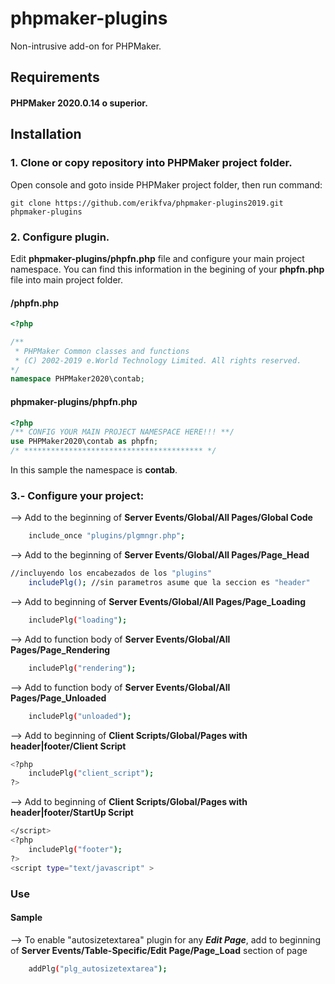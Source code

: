 # phpmaker-plugins

Non-intrusive add-on for PHPMaker.

## Requirements

#### PHPMaker 2020.0.14 o superior.

## Installation

### 1. Clone or copy repository into PHPMaker project folder.

Open console and goto inside PHPMaker project folder, then run command:

```Git
git clone https://github.com/erikfva/phpmaker-plugins2019.git phpmaker-plugins
```

### 2. Configure plugin.

Edit **phpmaker-plugins/phpfn.php** file and configure your main project namespace. You can find this information in the begining of your **phpfn.php** file into main project folder.

#### <Project folder>/phpfn.php

```PHP
<?php

/**
 * PHPMaker Common classes and functions
 * (C) 2002-2019 e.World Technology Limited. All rights reserved.
*/
namespace PHPMaker2020\contab;
```

#### phpmaker-plugins/phpfn.php

```PHP
<?php
/** CONFIG YOUR MAIN PROJECT NAMESPACE HERE!!! **/
use PHPMaker2020\contab as phpfn;
/* **************************************** */
```

In this sample the namespace is **contab**.

### 3.- Configure your project:

--> Add to the beginning of **Server Events/Global/All Pages/Global Code**

```sh
	include_once "plugins/plgmngr.php";
```

--> Add to the beginning of **Server Events/Global/All Pages/Page_Head**

```sh
//incluyendo los encabezados de los "plugins"
	includePlg(); //sin parametros asume que la seccion es "header"
```

--> Add to beginning of **Server Events/Global/All Pages/Page_Loading**

```sh
	includePlg("loading");
```

--> Add to function body of **Server Events/Global/All Pages/Page_Rendering**

```sh
	includePlg("rendering");
```

--> Add to function body of **Server Events/Global/All Pages/Page_Unloaded**

```sh
	includePlg("unloaded");
```

--> Add to beginning of **Client Scripts/Global/Pages with header|footer/Client Script**

```sh
<?php
	includePlg("client_script");
?>
```

--> Add to beginning of **Client Scripts/Global/Pages with header|footer/StartUp Script**

```sh
</script>
<?php
	includePlg("footer");
?>
<script type="text/javascript" >
```

### Use

#### Sample

--> To enable "autosizetextarea" plugin for any **_Edit Page_**,
add to beginning of **Server Events/Table-Specific/Edit Page/Page_Load** section of page

```sh
	addPlg("plg_autosizetextarea");
```
